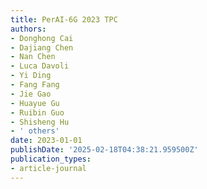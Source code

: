 ```yaml
---
title: PerAI-6G 2023 TPC
authors:
- Donghong Cai
- Dajiang Chen
- Nan Chen
- Luca Davoli
- Yi Ding
- Fang Fang
- Jie Gao
- Huayue Gu
- Ruibin Guo
- Shisheng Hu
- ' others'
date: 2023-01-01
publishDate: '2025-02-18T04:38:21.959500Z'
publication_types:
- article-journal
---
```

